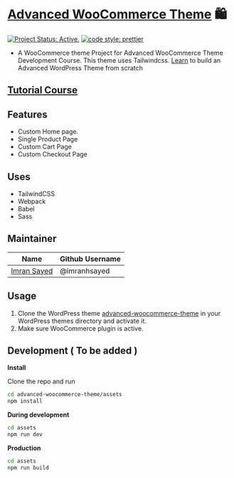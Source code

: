 # [Advanced WooCommerce Theme](https://youtu.be/lNtw4yxEydM) 🛍️
[![Project Status: Active.](https://www.repostatus.org/badges/latest/active.svg)](https://www.repostatus.org/#active) [![code style: prettier](https://img.shields.io/badge/code_style-prettier-ff69b4.svg?style=flat-square)](https://github.com/prettier/prettier)

* A WooCommerce theme Project for Advanced WooCommerce Theme Development Course.
This theme uses Tailwindcss. [Learn](https://www.youtube.com/playlist?list=PLD8nQCAhR3tR3ZzS4ie2ylGdVM_mPpUkm) to build an Advanced WordPress Theme from scratch

## [Tutorial Course](https://www.youtube.com/playlist?list=PLD8nQCAhR3tR3ZzS4ie2ylGdVM_mPpUkm)

## Features

- Custom Home page.
- Single Product Page
- Custom Cart Page
- Custom Checkout Page

## Uses

- TailwindCSS
- Webpack
- Babel
- Sass

## Maintainer

| Name                                                   | Github Username |
|--------------------------------------------------------|-----------------|
| [Imran Sayed](mailto:codeytek.academy@gmail.com)       |  @imranhsayed   |

## Usage

1. Clone the WordPress theme [advanced-woocommerce-theme](https://github.com/imranhsayed/advanced-woocommerce-theme) in your WordPress
themes directory and activate it.
2. Make sure WooCommerce plugin is active.


## Development ( To be added )

**Install**

Clone the repo and run

```bash
cd advanced-woocommerce-theme/assets
npm install
```

**During development**

```bash
cd assets
npm run dev
```

**Production**

```bash
cd assets
npm run build
```
